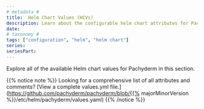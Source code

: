 ```yaml
---
# metadata # 
title:  Helm Chart Values (HCVs)
description: Learn about the configurable helm chart attributes for Pachyderm.
date: 
# taxonomy #
tags: ["configuration", "helm", "helm chart"]
series:
seriesPart:
---
```


Explore all of the available Helm chart values for Pachyderm in this section. 

{{% notice note %}}
Looking for a comprehensive list of all attributes and comments? [View a complete values.yml file.](https://github.com/pachyderm/pachyderm/blob/{{% majorMinorVersion %}}/etc/helm/pachyderm/values.yaml)
{{% /notice %}}

